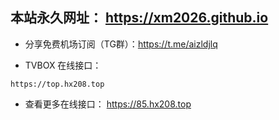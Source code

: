 ## 本站永久网址： <a href="https://xm2026.github.io " target="_blank">https://xm2026.github.io</a>

- 分享免费机场订阅（TG群）：https://t.me/aizldjlq

- TVBOX 在线接口： 
```url
https://top.hx208.top
```

- 查看更多在线接口：  <a href="https://85.hx208.top " target="_blank">https://85.hx208.top</a>
